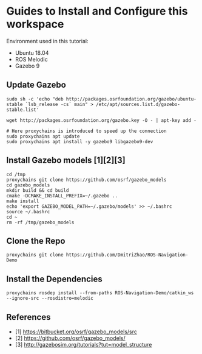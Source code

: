 # Guides to Install and Configure this workspace
Environment used in this tutorial:
- Ubuntu 18.04
- ROS Melodic
- Gazebo 9

## Update Gazebo
```
sudo sh -c 'echo "deb http://packages.osrfoundation.org/gazebo/ubuntu-stable `lsb_release -cs` main" > /etc/apt/sources.list.d/gazebo-stable.list'

wget http://packages.osrfoundation.org/gazebo.key -O - | apt-key add -

# Here proxychains is introduced to speed up the connection
sudo proxychains apt update
sudo proxychains apt install -y gazebo9 libgazebo9-dev
```


## Install Gazebo models [1][2][3]
```
cd /tmp
proxychains git clone https://github.com/osrf/gazebo_models
cd gazebo_models
mkdir build && cd build
cmake -DCMAKE_INSTALL_PREFIX=~/.gazebo ..
make install
echo 'export GAZEBO_MODEL_PATH=~/.gazebo/models' >> ~/.bashrc
source ~/.bashrc
cd ~
rm -rf /tmp/gazebo_models
```

## Clone the Repo
```
proxychains git clone https://github.com/DmitriZhao/ROS-Navigation-Demo
```

## Install the Dependencies
```
proxychains rosdep install --from-paths ROS-Navigation-Demo/catkin_ws --ignore-src --rosdistro=melodic
```

## References

- [1] https://bitbucket.org/osrf/gazebo_models/src
- [2] https://github.com/osrf/gazebo_models/
- [3] http://gazebosim.org/tutorials?tut=model_structure